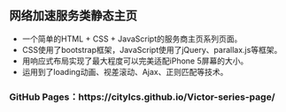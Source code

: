 <h2>网络加速服务类静态主页</h2>
<ul>
    <li>一个简单的HTML + CSS + JavaScript的服务商主页系列页面。</li>
    <li>CSS使用了bootstrap框架，JavaScript使用了jQuery、parallax.js等框架。</li>
    <li>用响应式布局实现了最大程度可以完美适配iPhone 5屏幕的大小。</li>
    <li>运用到了loading动画、视差滚动、Ajax、正则匹配等技术。</li>
</ul>

<h3>GitHub Pages：https://citylcs.github.io/Victor-series-page/</h3>